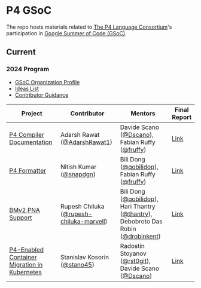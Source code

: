 # P4 GSoC

The repo hosts materials related to [The P4 Language Consortium](https://p4.org/)'s participation in [Google Summer of Code (GSoC)](https://summerofcode.withgoogle.com/).

## Current

### 2024 Program

- [GSoC Organization Profile](https://summerofcode.withgoogle.com/programs/2024/organizations/the-p4-language-consortium)
- [Ideas List](2024/ideas_list.md)
- [Contributor Guidance](2024/contributor_guidance.md)

| Project  | Contributor | Mentors | Final Report |
| -------- | ----------- | ------- | ------------ |
| [P4 Compiler Documentation] | Adarsh Rawat ([@AdarshRawat1]) | Davide Scano ([@Dscano]), Fabian Ruffy ([@fruffy]) | [Link](2024/report/AdarshRawat1/) |
| [P4 Formatter] | Nitish Kumar ([@snapdgn]) | Bili Dong ([@qobilidop]), Fabian Ruffy ([@fruffy]) | [Link](2024/report/snapdgn/) |
| [BMv2 PNA Support] | Rupesh Chiluka ([@rupesh-chiluka-marvell]) | Bili Dong ([@qobilidop]), Hari Thantry ([@thantry]), Debobroto Das Robin ([@drobinkent]) | [Link](2024/report/rupesh-chiluka-marvell/) |
| [P4-Enabled Container Migration in Kubernetes] | Stanislav Kosorin ([@stano45]) | Radostin Stoyanov ([@rst0git]), Davide Scano ([@Dscano]) | [Link](2024/report/stano45/) |

[P4 Compiler Documentation]: https://summerofcode.withgoogle.com/programs/2024/projects/u2HpJKI2
[P4 Formatter]: https://summerofcode.withgoogle.com/programs/2024/projects/TbPyjqVw
[BMv2 PNA Support]: https://summerofcode.withgoogle.com/programs/2024/projects/oEpUp1dW
[P4-Enabled Container Migration in Kubernetes]: https://summerofcode.withgoogle.com/programs/2024/projects/sYbpOJhD

[@AdarshRawat1]: https://github.com/AdarshRawat1
[@rupesh-chiluka-marvell]: https://github.com/rupesh-chiluka-marvell
[@snapdgn]: https://github.com/snapdgn
[@stano45]: https://github.com/stano45

[@drobinkent]: https://github.com/drobinkent
[@Dscano]: https://github.com/Dscano
[@fruffy]: https://github.com/fruffy
[@qobilidop]: https://github.com/qobilidop
[@rst0git]: https://github.com/rst0git
[@thantry]: https://github.com/thantry
